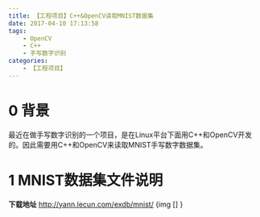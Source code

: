 ```yaml
---
title: 【工程项目】C++&OpenCV读取MNIST数据集
date: 2017-04-10 17:13:58
tags:
    - OpenCV
    - C++
    - 手写数字识别
categories:
    - 【工程项目】
---
```

# 0 背景
最近在做手写数字识别的一个项目，是在Linux平台下面用C++和OpenCV开发的。因此需要用C++和OpenCV来读取MNIST手写数字数据集。

# 1 MNIST数据集文件说明
**下载地址** http://yann.lecun.com/exdb/mnist/
{img [] }

